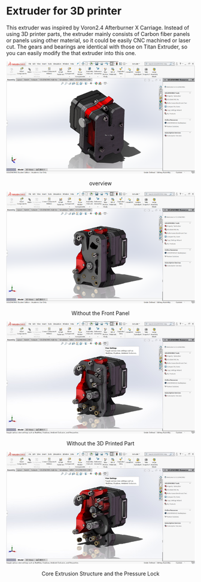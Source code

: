 # Extruder for 3D printer

This extruder was inspired by Voron2.4 Afterburner X Carriage. Instead of using 3D printer parts, the extruder
mainly consists of Carbon fiber panels or panels using other material, so it could be easily CNC machined or laser cut.
The gears and bearings are identical with those on Titan Extruder, so you can easily modify the that extruder into this one.

![Extruder Overview](/apps/article_browser/markdowns/Article2/Full.png "Extruder Overview")
<center>overview</center>

![Remove the Front Panel](/apps/article_browser/markdowns/Article2/Remove1.png "Remove the Front Panel")
<center>Without the Front Panel</center>

![Remove the 3D Printed Part](/apps/article_browser/markdowns/Article2/Remove2.jpg "Remove the 3D Printed Part")
<center>Without the 3D Printed Part</center>

![The Inner Structure](/apps/article_browser/markdowns/Article2/Remove3.jpg "The Inner Structure")
<center>Core Extrusion Structure and the Pressure Lock</center>